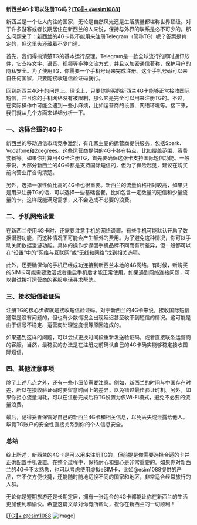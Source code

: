 **新西兰4G卡可以注册TG吗？[[TG💪+ @esim1088](https://t.me/s/esim1088)]**

新西兰是一个让人向往的国家，无论是自然风光还是生活质量都堪称世界顶级。对于许多游客或者长期居住在新西兰的人来说，保持与外界的联系是必不可少的。那么问题来了：新西兰的4G卡能不能用来注册Telegram（简称TG）呢？答案是肯定的，但这里头还藏着不少门道。

首先，我们得搞清楚TG的基本运行原理。Telegram是一款全球流行的即时通讯软件，它支持文字、语音、视频等多种交流方式，并且以加密通信著称，保护用户的隐私安全。为了使用TG，你需要一个手机号码来完成注册。这个手机号码可以来自任何国家，只要能接收短信验证码就行。

回到新西兰4G卡的问题上。理论上，只要你购买的新西兰4G卡能够正常接收国际短信，并且你的手机网络没有被限制，那么它是完全可以用来注册TG的。不过，在实际操作中可能会遇到一些小麻烦，比如运营商的设置、网络环境等。接下来，我们就从几个方面来详细分析一下。

### 一、选择合适的4G卡

新西兰的移动通信市场竞争激烈，有几家主要的运营商提供服务，包括Spark、Vodafone和2degrees。这些运营商提供的4G卡各有特点，比如覆盖范围、资费套餐等。如果你打算用4G卡注册TG，首先要确保这张卡支持国际短信功能。一般来说，大部分新西兰的4G卡都是支持国际短信的，但为了保险起见，建议在购买前向营业厅咨询清楚。

另外，选择一张性价比高的4G卡也很重要。新西兰的流量价格相对较高，如果只是用来注册TG的话，可以选择一些基础套餐，比如包含一定数量的短信和少量流量的卡。这样既能满足需求，又不会造成不必要的浪费。

### 二、手机网络设置

在新西兰使用4G卡时，还需要注意手机的网络设置。有些手机可能默认开启了数据漫游功能，而这种情况下可能会产生额外的费用。为了避免这种情况，你可以手动关闭数据漫游功能。具体的操作步骤因手机品牌不同而有所差异，但一般都可以在“设置”中的“网络与互联网”或“无线和网络”找到相关选项。

此外，还要确保你的手机已经成功连接到新西兰本地的4G网络。有时候，新购买的SIM卡可能需要激活或者重启手机后才能正常使用。如果遇到网络连接问题，可以尝试拨打运营商的客服电话寻求帮助。

### 三、接收短信验证码

注册TG的核心步骤就是接收短信验证码。对于新西兰的4G卡来说，接收国际短信通常是没有问题的，但也有少数情况会出现延迟甚至收不到短信的情况。这可能是由于信号不稳定、运营商处理速度慢等原因造成的。

如果遇到这样的问题，可以尝试更换时间段重新发送验证码，或者直接联系运营商的客服。当然，最稳妥的办法是在注册之前确认自己的4G卡确实能够稳定接收国际短信。

### 四、其他注意事项

除了上述几点之外，还有一些小细节需要注意。例如，新西兰的时间与中国存在时差，所以在接收验证码时要留意时间上的差异，以免错过最佳验证时机。另外，如果你担心流量消耗，可以在注册完成后将TG设置为仅Wi-Fi模式，避免不必要的流量浪费。

最后，记得妥善保管好自己的新西兰4G卡和相关信息，以免丢失或泄露给他人。毕竟TG账户的安全性直接关系到你的个人信息安全。

### 总结

综上所述，新西兰的4G卡是可以用来注册TG的，但前提是你需要选择合适的卡并正确配置手机设置。在整个过程中，保持耐心和细心是非常重要的。如果你对新西兰的4G卡不太熟悉，也可以考虑使用虚拟eSIM卡，比如@esim1088提供的产品，它不仅方便快捷，还能随时随地切换不同的国家和地区，非常适合经常旅行的人群。

无论你是短期旅游还是长期定居，拥有一张适合的4G卡都能让你在新西兰的生活更加便利和愉快。希望这篇文章对你有所帮助，祝你在新西兰的一切顺利！

[[TG💪+ @esim1088](https://t.me/s/esim1088) ![Image](https://i.postimg.cc/4NQfJmqS/Snipaste-2025-05-13-00-14-12.png)]